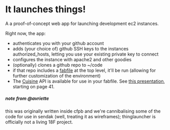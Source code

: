 # It launches things!

A a proof-of-concept web app for launching development ec2 instances.

Right now, the app:

- authenticates you with your github account
- adds (your choice of) github SSH keys to the instances authorized_hosts, letting you use your existing private key to connect
- configures the instance with apache2 and other goodies
- (optionally) clones a github repo to ~/code
- if that repo includes a <a href="http://docs.fabfile.org/en/1.3.3/index.html">fabfile</a> at the top level, it'll be run (allowing for further customization of the environment)
- The <a href="https://github.com/sebastien/cuisine">Cuisine</a> API is available for use in your fabfile. See <a href="http://www.slideshare.net/ffunction/fabric-cuisine-and-watchdog-for-server-administration-in-python">this presentation</a>, starting on page 41. 


##### note from @avriette

this was originally written inside cfpb and we're cannibalising some of the code for use
in sendak (well, treating it as wireframes); thinglauncher is officially not a living 18F
project.
